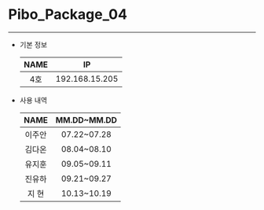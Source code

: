 # Pibo_Package_04
---

* 기본 정보

    |NAME|IP|
    |:---:|:---:|
    |4호|192.168.15.205|


* 사용 내역

    |NAME|MM.DD~MM.DD|
    |:---:|:---:|
    |이주안|07.22~07.28|
    |김다온|08.04~08.10|
    |유지훈|09.05~09.11|
    |진유하|09.21~09.27|
    |지  현|10.13~10.19|


    
